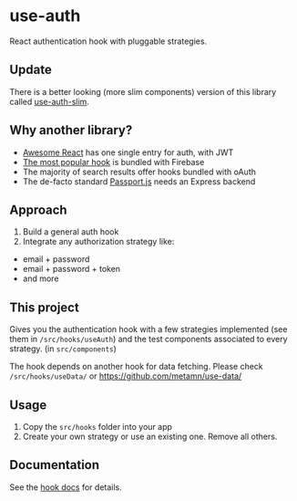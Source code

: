 # use-auth

React authentication hook with pluggable strategies.

## Update

There is a better looking (more slim components) version of this library called [use-auth-slim](https://github.com/metamn/use-auth-slim/).

## Why another library?

- [Awesome React](https://github.com/enaqx/awesome-react) has one single entry for auth, with JWT
- [The most popular hook](https://usehooks.com/useAuth/) is bundled with Firebase
- The majority of search results offer hooks bundled with oAuth
- The de-facto standard [Passport.js](http://www.passportjs.org/) needs an Express backend

## Approach

1. Build a general auth hook
2. Integrate any authorization strategy like:

- email + password
- email + password + token
- and more

## This project

Gives you the authentication hook with a few strategies implemented (see them in `/src/hooks/useAuth`) and the test components associated to every strategy. (in `src/components`)

The hook depends on another hook for data fetching. Please check `/src/hooks/useData/` or https://github.com/metamn/use-data/

## Usage

1. Copy the `src/hooks` folder into your app
2. Create your own strategy or use an existing one. Remove all others.

## Documentation

See the [hook docs](./src/hooks/useAuth/useAuth.md) for details.

